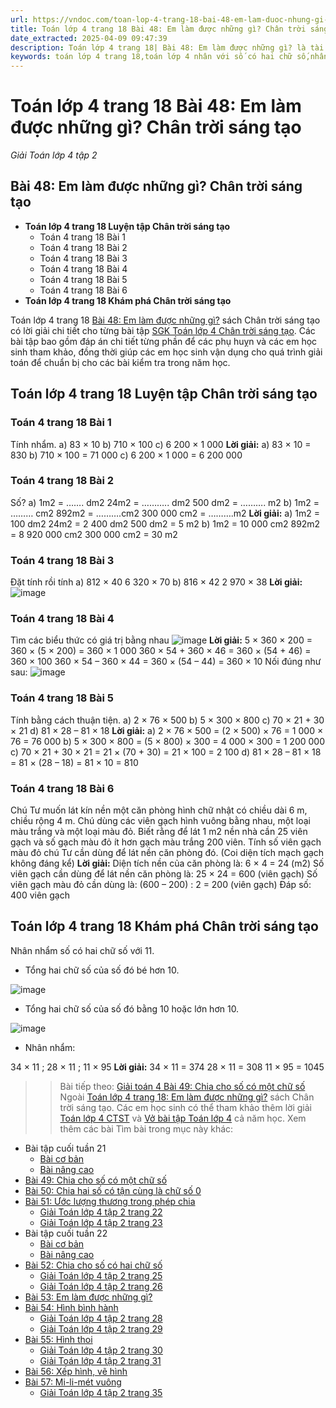 ```yaml
---
url: https://vndoc.com/toan-lop-4-trang-18-bai-48-em-lam-duoc-nhung-gi-chan-troi-sang-tao-312952
title: Toán lớp 4 trang 18 Bài 48: Em làm được những gì? Chân trời sáng tạo - Giải Toán lớp 4 tập 2 - VnDoc.com
date_extracted: 2025-04-09 09:47:39
description: Toán lớp 4 trang 18| Bài 48: Em làm được những gì? là tài liệu tham khảo giúp các em học sinh biết cách giải bài tập Toán 4, ôn tập lại các dạng bài, rèn luyện kỹ năng giải Toán 4. Cùng làm Bài tập Nhân với số có hai chữ số nhé.
keywords: toán lớp 4 trang 18,toán lớp 4 nhân với số có hai chữ số,nhân với số có hai chữ số,giải toán lớp 4 trang 18,Toan lop 4,giải bài tập Em làm được những gì,Giải bài tập Toán lớp 4,giải bài tập toán lớp 4 tập 1,Toán lớp 4 tập 1,giải bài tập sgk toán lớp 4,bài tập toán lớp 4 có đáp án,để học tốt toán lớp 4,Em làm được những gì chân trời sáng tạo,Em làm được những gì trang 18,Toán 4 tập 2 Em làm được những gì ctst
---
```


# Toán lớp 4 trang 18 Bài 48: Em làm được những gì? Chân trời sáng tạo
 _Giải Toán lớp 4 tập 2_
## **Bài 48: Em làm được những gì? Chân trời sáng tạo**
  * **Toán lớp 4 trang 18 Luyện tập Chân trời sáng tạo**
    * Toán 4 trang 18 Bài 1
    * Toán 4 trang 18 Bài 2
    * Toán 4 trang 18 Bài 3
    * Toán 4 trang 18 Bài 4
    * Toán 4 trang 18 Bài 5
    * Toán 4 trang 18 Bài 6
  * **Toán lớp 4 trang 18 Khám phá Chân trời sáng tạo**

Toán lớp 4 trang 18 [Bài 48: Em làm được những gì?](<https://vndoc.com/toan-lop-4-trang-18-bai-48-em-lam-duoc-nhung-gi-chan-troi-sang-tao-312952>) sách Chân trời sáng tạo có lời giải chi tiết cho từng bài tập [SGK Toán lớp 4 Chân trời sáng tạo](<https://vndoc.com/toan-lop-4-chan-troi-sang-tao>). Các bài tập bao gồm đáp án chi tiết từng phần để các phụ huỵn và các em học sinh tham khảo, đồng thời giúp các em học sinh vận dụng cho quá trình giải toán để chuẩn bị cho các bài kiểm tra trong năm học.
## **Toán lớp 4 trang 18 Luyện tập Chân trời sáng tạo**
### **Toán 4 trang 18 Bài 1**
Tính nhẩm.
a\) 83 × 10
b\) 710 × 100
c\) 6 200 × 1 000
**Lời giải:**
a\) 83 × 10 = 830
b\) 710 × 100 = 71 000
c\) 6 200 × 1 000 = 6 200 000
### **Toán 4 trang 18 Bài 2**
Số?
a\) 1m2 = ……. dm2
24m2 = ……….. dm2
500 dm2 = ………. m2
b\) 1m2 = ……… cm2
892m2 = ……….cm2
300 000 cm2 = ……….m2
**Lời giải:**
a\) 1m2 = 100 dm2
24m2 = 2 400 dm2
500 dm2 = 5 m2
b\) 1m2 = 10 000 cm2
892m2 = 8 920 000 cm2
300 000 cm2 = 30 m2
### Toán 4 trang 18 Bài 3
Đặt tính rồi tính
a\) 812 × 40
6 320 × 70
b\) 816 × 42
2 970 × 38
**Lời giải:**
![image](https://i.vdoc.vn/data/image/2023/12/29/bai-3-luyen-tap-trang-18-toan-4-tap-2-ctst.png)
### **Toán 4 trang 18 Bài 4**
Tìm các biểu thức có giá trị bằng nhau
![image](https://i.vdoc.vn/data/image/2023/12/29/bai-4-luyen-tap-trang-18-toan-4-tap-2-ctst.png)
**Lời giải:**
5 × 360 × 200 = 360 × \(5 × 200\) = 360 × 1 000
360 × 54 + 360 × 46 = 360 × \(54 + 46\) = 360 × 100
360 × 54 – 360 × 44 = 360 × \(54 – 44\) = 360 × 10
Nối đúng như sau:
![image](https://i.vdoc.vn/data/image/2023/12/29/bai-4-luyen-tap-trang-18-toan-4-tap-2-ctst-h2.png)
### **Toán 4 trang 18 Bài 5**
Tính bằng cách thuận tiện.
a\) 2 × 76 × 500
b\) 5 × 300 × 800
c\) 70 × 21 + 30 × 21
d\) 81 × 28 – 81 × 18
**Lời giải:**
a\) 2 × 76 × 500 = \(2 × 500\) × 76
= 1 000 × 76
= 76 000
b\) 5 × 300 × 800 = \(5 × 800\) × 300
= 4 000 × 300
= 1 200 000
c\) 70 × 21 + 30 × 21 = 21 × \(70 + 30\)
= 21 × 100
= 2 100
d\) 81 × 28 – 81 × 18 = 81 × \(28 – 18\)
= 81 × 10 = 810
### **Toán 4 trang 18 Bài 6**
Chú Tư muốn lát kín nền một căn phòng hình chữ nhật có chiều dài 6 m, chiều rộng 4 m. Chú dùng các viên gạch hình vuông bằng nhau, một loại màu trắng và một loại màu đỏ. Biết rằng để lát 1 m2 nền nhà cần 25 viên gạch và số gạch màu đỏ ít hơn gạch màu trắng 200 viên. Tính số viên gạch màu đỏ chú Tư cần dùng để lát nền căn phòng đó. \(Coi diện tích mạch gạch không đáng kể\)
**Lời giải:**
Diện tích nền của căn phòng là:
6 × 4 = 24 \(m2\)
Số viên gạch cần dùng để lát nền căn phòng là:
25 × 24 = 600 \(viên gạch\)
Số viên gạch màu đỏ cần dùng là:
\(600 – 200\) : 2 = 200 \(viên gạch\)
Đáp số: 400 viên gạch
## **Toán lớp 4 trang 18 Khám phá Chân trời sáng tạo**
Nhân nhẩm số có hai chữ số với 11.
  * Tổng hai chữ số của số đó bé hơn 10.

![image](https://i.vdoc.vn/data/image/2023/12/29/kham-pha-trang-18-toan-4-tap-2-ctst-h1.png)
  * Tổng hai chữ số của số đó bằng 10 hoặc lớn hơn 10.

![image](https://i.vdoc.vn/data/image/2023/12/29/kham-pha-trang-18-toan-4-tap-2-ctst-h2.png)
  * Nhân nhẩm:

34 × 11 ; 28 × 11 ; 11 × 95
**Lời giải:**
34 × 11 = 374
28 × 11 = 308
11 × 95 = 1045
>> Bài tiếp theo: [Giải toán 4 Bài 49: Chia cho số có một chữ số](<https://vndoc.com/toan-lop-4-trang-19-bai-49-chia-cho-so-co-mot-chu-so-chan-troi-sang-tao-313002>)
Ngoài [Toán lớp 4 trang 18: Em làm được những gì?](<https://vndoc.com/toan-lop-4-trang-18-bai-48-em-lam-duoc-nhung-gi-chan-troi-sang-tao-312952>) sách Chân trời sáng tạo. Các em học sinh có thể tham khảo thêm lời giải [Toán lớp 4 CTST](<https://vndoc.com/toan-lop-4-chan-troi-sang-tao>) và [Vở bài tập Toán lớp 4](<https://vndoc.com/vo-bt-toan4>) cả năm học.
Xem thêm các bài Tìm bài trong mục này khác:
  * Bài tập cuối tuần 21
    * [Bài cơ bản](</de-kiem-tra-cuoi-tuan-mon-toan-lop-4-tuan-21-de-1-161216>)
    * [Bài nâng cao](</bai-tap-cuoi-tuan-toan-lop-4-chan-troi-sang-tao-tuan-21-nang-cao-301052>)
  * [Bài 49: Chia cho số có một chữ số](</toan-lop-4-trang-19-bai-49-chia-cho-so-co-mot-chu-so-chan-troi-sang-tao-313002>)
  * [Bài 50: Chia hai số có tận cùng là chữ số 0](</giai-bai-tap-trang-80-sgk-toan-4-chia-hai-so-co-tan-cung-la-cac-chu-so-0-116806>)
  * [Bài 51: Ước lượng thương trong phép chia](</toan-lop-4-trang-22-bai-51-uoc-luong-thuong-trong-phep-chia-chan-troi-sang-tao-313566>)
    * [Giải Toán lớp 4 tập 2 trang 22](</giai-toan-lop-4-tap-2-trang-11-chan-troi-sang-tao-325758>)
    * [Giải Toán lớp 4 tập 2 trang 23](</giai-toan-lop-4-tap-2-trang-23-chan-troi-sang-tao-325759>)
  * Bài tập cuối tuần 22
    * [Bài cơ bản](</de-kiem-tra-cuoi-tuan-mon-toan-lop-4-tuan-22-de-1-161926>)
    * [Bài nâng cao](</bai-tap-cuoi-tuan-toan-lop-4-chan-troi-sang-tao-tuan-22-nang-cao-301053>)
  * [Bài 52: Chia cho số có hai chữ số](</toan-lop-4-trang-24-bai-52-chia-cho-so-co-hai-chu-so-chan-troi-sang-tao-314034>)
    * [Giải Toán lớp 4 tập 2 trang 25](</giai-toan-lop-4-tap-2-trang-25-chan-troi-sang-tao-325857>)
    * [Giải Toán lớp 4 tập 2 trang 26](</giai-toan-lop-4-tap-2-trang-26-chan-troi-sang-tao-325860>)
  * [Bài 53: Em làm được những gì?](</toan-lop-4-trang-27-bai-53-em-lam-duoc-nhung-gi-chan-troi-sang-tao-314045>)
  * [Bài 54: Hình bình hành](</toan-lop-4-trang-28-bai-54-hinh-binh-hanh-chan-troi-sang-tao-315208>)
    * [Giải Toán lớp 4 tập 2 trang 28](</giai-toan-lop-4-tap-2-trang-28-chan-troi-sang-tao-325949>)
    * [Giải Toán lớp 4 tập 2 trang 29](</giai-toan-lop-4-tap-2-trang-29-chan-troi-sang-tao-325950>)
  * [Bài 55: Hình thoi](</giai-bai-tap-trang-140-141-sgk-toan-4-hinh-thoi-120924>)
    * [Giải Toán lớp 4 tập 2 trang 30](</giai-toan-lop-4-tap-2-trang-30-chan-troi-sang-tao-325951>)
    * [Giải Toán lớp 4 tập 2 trang 31](</giai-toan-lop-4-tap-2-trang-31-chan-troi-sang-tao-325952>)
  * [Bài 56: Xếp hình, vẽ hình](</toan-lop-4-trang-32-bai-56-xep-hinh-ve-hinh-chan-troi-sang-tao-315211>)
  * [Bài 57: Mi-li-mét vuông](</toan-lop-4-trang-35-bai-57-mi-li-met-vuong-chan-troi-sang-tao-315215>)
    * [Giải Toán lớp 4 tập 2 trang 35](</giai-toan-lop-4-tap-2-trang-33-chan-troi-sang-tao-326122>)


